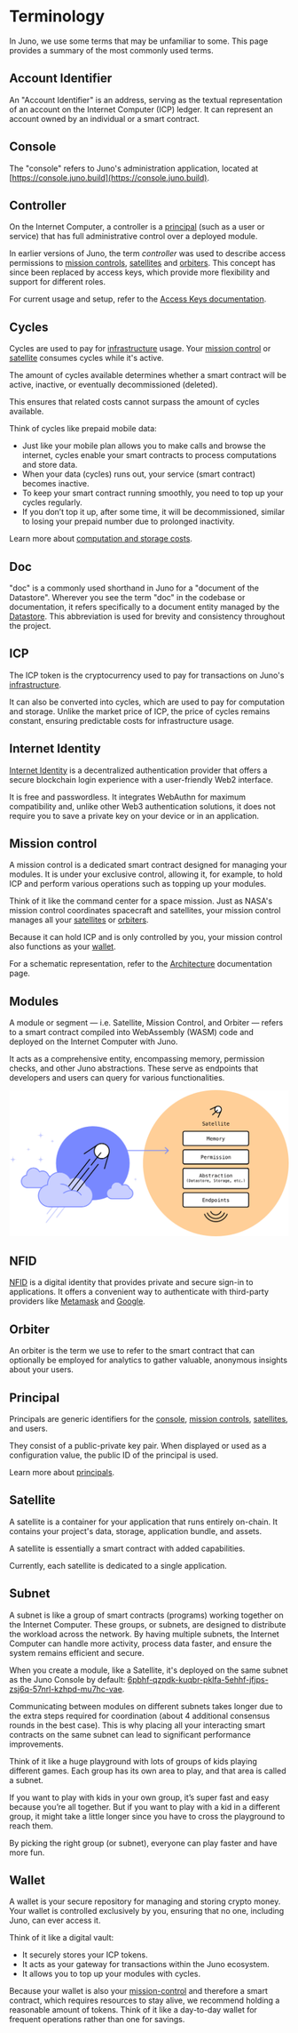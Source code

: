 # Terminology

In Juno, we use some terms that may be unfamiliar to some. This page provides a summary of the most commonly used terms.

## Account Identifier

An "Account Identifier" is an address, serving as the textual representation of an account on the Internet Computer (ICP) ledger. It can represent an account owned by an individual or a smart contract.

## Console

The "console" refers to Juno's administration application, located at [https://console.juno.build](https://console.juno.build).

## Controller

On the Internet Computer, a controller is a [principal](#principal) (such as a user or service) that has full administrative control over a deployed module.

In earlier versions of Juno, the term _controller_ was used to describe access permissions to [mission controls], [satellites] and [orbiters]. This concept has since been replaced by access keys, which provide more flexibility and support for different roles.

For current usage and setup, refer to the [Access Keys documentation](miscellaneous/access-keys.md).

## Cycles

Cycles are used to pay for [infrastructure] usage. Your [mission control] or [satellite] consumes cycles while it's active.

The amount of cycles available determines whether a smart contract will be active, inactive, or eventually decommissioned (deleted).

This ensures that related costs cannot surpass the amount of cycles available.

Think of cycles like prepaid mobile data:

- Just like your mobile plan allows you to make calls and browse the internet, cycles enable your smart contracts to process computations and store data.
- When your data (cycles) runs out, your service (smart contract) becomes inactive.
- To keep your smart contract running smoothly, you need to top up your cycles regularly.
- If you don’t top it up, after some time, it will be decommissioned, similar to losing your prepaid number due to prolonged inactivity.

Learn more about [computation and storage costs](https://internetcomputer.org/docs/current/developer-docs/gas-cost).

## Doc

"doc" is a commonly used shorthand in Juno for a "document of the Datastore". Wherever you see the term "doc" in the codebase or documentation, it refers specifically to a document entity managed by the [Datastore](build/datastore/index.mdx). This abbreviation is used for brevity and consistency throughout the project.

## ICP

The ICP token is the cryptocurrency used to pay for transactions on Juno's [infrastructure].

It can also be converted into cycles, which are used to pay for computation and storage. Unlike the market price of ICP, the price of cycles remains constant, ensuring predictable costs for infrastructure usage.

## Internet Identity

[Internet Identity](https://internetcomputer.org/internet-identity) is a decentralized authentication provider that offers a secure blockchain login experience with a user-friendly Web2 interface.

It is free and passwordless. It integrates WebAuthn for maximum compatibility and, unlike other Web3 authentication solutions, it does not require you to save a private key on your device or in an application.

## Mission control

A mission control is a dedicated smart contract designed for managing your modules. It is under your exclusive control, allowing it, for example, to hold ICP and perform various operations such as topping up your modules.

Think of it like the command center for a space mission. Just as NASA's mission control coordinates spacecraft and satellites, your mission control manages all your [satellites] or [orbiters](#orbiter).

Because it can hold ICP and is only controlled by you, your mission control also functions as your [wallet](#wallet).

For a schematic representation, refer to the [Architecture](./white-paper/architecture.md) documentation page.

## Modules

A module or segment — i.e. Satellite, Mission Control, and Orbiter — refers to a smart contract compiled into WebAssembly (WASM) code and deployed on the Internet Computer with Juno.

It acts as a comprehensive entity, encompassing memory, permission checks, and other Juno abstractions. These serve as endpoints that developers and users can query for various functionalities.

![A really high level schema representing a Satellite architecture](./img/satellite.png)

## NFID

[NFID](https://nfid.one) is a digital identity that provides private and secure sign-in to applications. It offers a convenient way to authenticate with third-party providers like [Metamask](https://metamask.io/) and [Google](https://www.google.com/account/about/).

## Orbiter

An orbiter is the term we use to refer to the smart contract that can optionally be employed for analytics to gather valuable, anonymous insights about your users.

## Principal

Principals are generic identifiers for the [console], [mission controls], [satellites], and users.

They consist of a public-private key pair. When displayed or used as a configuration value, the public ID of the principal is used.

Learn more about [principals](https://internetcomputer.org/docs/current/references/ic-interface-spec#principal).

## Satellite

A satellite is a container for your application that runs entirely on-chain. It contains your project's data, storage, application bundle, and assets.

A satellite is essentially a smart contract with added capabilities.

Currently, each satellite is dedicated to a single application.

## Subnet

A subnet is like a group of smart contracts (programs) working together on the Internet Computer. These groups, or subnets, are designed to distribute the workload across the network. By having multiple subnets, the Internet Computer can handle more activity, process data faster, and ensure the system remains efficient and secure.

When you create a module, like a Satellite, it's deployed on the same subnet as the Juno Console by default: [6pbhf-qzpdk-kuqbr-pklfa-5ehhf-jfjps-zsj6q-57nrl-kzhpd-mu7hc-vae](https://dashboard.internetcomputer.org/subnet/6pbhf-qzpdk-kuqbr-pklfa-5ehhf-jfjps-zsj6q-57nrl-kzhpd-mu7hc-vae).

Communicating between modules on different subnets takes longer due to the extra steps required for coordination (about 4 additional consensus rounds in the best case). This is why placing all your interacting smart contracts on the same subnet can lead to significant performance improvements.

Think of it like a huge playground with lots of groups of kids playing different games. Each group has its own area to play, and that area is called a subnet.

If you want to play with kids in your own group, it’s super fast and easy because you’re all together. But if you want to play with a kid in a different group, it might take a little longer since you have to cross the playground to reach them.

By picking the right group (or subnet), everyone can play faster and have more fun.

## Wallet

A wallet is your secure repository for managing and storing crypto money. Your wallet is controlled exclusively by you, ensuring that no one, including Juno, can ever access it.

Think of it like a digital vault:

- It securely stores your ICP tokens.
- It acts as your gateway for transactions within the Juno ecosystem.
- It allows you to top up your modules with cycles.

Because your wallet is also your [mission-control](#mission-control) and therefore a smart contract, which requires resources to stay alive, we recommend holding a reasonable amount of tokens. Think of it like a day-to-day wallet for frequent operations rather than one for savings.

[console]: terminology.md#console
[satellite]: terminology.md#satellite
[satellites]: terminology.md#satellite
[orbiters]: terminology.md#orbiter
[mission control]: terminology.md#mission-control
[mission controls]: terminology.md#mission-control
[infrastructure]: ./white-paper/infrastructure.md
